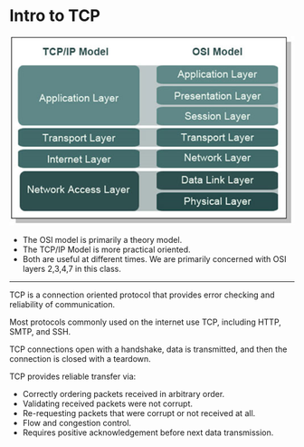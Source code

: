 # Intro to TCP

![](/assets/tcp.png)

* The OSI model is primarily a theory model.
* The TCP/IP Model is more practical oriented.
* Both are useful at different times. We are primarily concerned with OSI layers 2,3,4,7 in this class.

----------------------------------

TCP is a connection oriented protocol that provides error checking and reliability of communication.

Most protocols commonly used on the internet use TCP, including HTTP, SMTP, and SSH.

TCP connections open with a handshake, data is transmitted, and then the connection is closed with a teardown.

TCP provides reliable transfer via:

* Correctly ordering packets received in arbitrary order.
* Validating received packets were not corrupt.
* Re-requesting packets that were corrupt or not received at all.
* Flow and congestion control.
* Requires positive acknowledgement before next data transmission.



